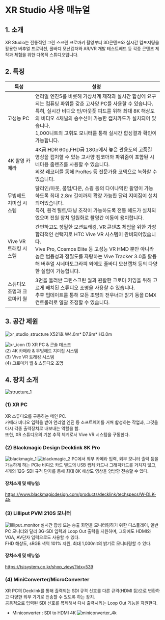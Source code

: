 # XR Studio 사용 매뉴얼

## 1. 소개
XR Studio는 전통적인 그린 스크린 크로마키 촬영부터 3D콘텐츠와 실시간 컴포지팅을 활용한 버추얼 프로덕션, 풀바디 모션캡처와 AR/VR 개발 테스트베드 등 각종 콘텐츠 제작과 체험을 위한 다목적 스튜디오입니다.

## 2. 특징
| 특성         | 설명                                                                                                                                                                                                        |
|------------|-----------------------------------------------------------------------------------------------------------------------------------------------------------------------------------------------------------|
| 고성능 PC     | 언리얼 엔진5를 비롯해 가상서계 제작과 실시간 합성에 요구되는 컴퓨팅 파워를 갖춘 고사양 PC를 사용할 수 있습니다. <br> 특히, 실시간 비디오 인/아웃풋 피드를 위해 최대 8K 해상도의 비디오 4채널의 송수신이 가능한 캡처카드가 설치되어 있습니다. <br> 1,000니트의 고휘도 모니터를 통해 실시간 합성결과 확인이 가능합니다.               |
| 4K 촬영 카메라  | 4K급 HDR 60p,FHD급 180p에서 높은 관용도의 고품질 영상을 캡처할 수 있는 고사양 캠코더와 파워줌이 포함된 시네마용 줌렌즈를 사용할 수 있습니다. <br> 외장 레코더를 통해 ProRes 등 전문가용 코덱으로 녹화할 수 있습니다.                                                                   |
| 무빙헤드 지미집 시스템 | 달리인/아웃, 붐업/다운, 스윙 등의 다이나믹한 촬영이 가능하도록 최대 2.8m 길이까지 확장 가능한 달리 지미집이 설치되어있습니다. <br> 특히, 원격 틸트/패닝 조작이 가능하도록 전동 헤드가 설치되었으며 전원 장치 일원화로 촬영간 이동이 용이합니다.                                                            |
| Vive VR 트래킹 시스템 | 간편하고도 정밀한 모션트래킹, VR 콘텐츠 체험을 위한 가장 합리적인 선택지로 HTC Vive VR 시스템이 완비되어있습니다. <br> Vive Pro, Cosmos Elite 등 고성능 VR HMD 뿐만 아니라 높은 범용성과 정밀도를 자랑하는 Vive Tracker 3.0을 활용해 버추얼 시네마토그라피 외에도 풀바디 모션캡처 등의 다양한 실험이 가능합니다. |
| 스튜디오 조명과 크로마키 월 | 3면을 둘러싼 그린스크린 월과 원활한 크로마 키잉을 위해 고르게 배치된 스튜디오 조명을 사용할 수 있습니다. <br> 추후 업데이트를 통해 모든 조명의 전우너과 밝기 등을 DMX 컨트롤러로 일괄 조정할 수 있습니다.                                                                                  |

## 3. 공간 제원
![xr_studio_structure](./images/xr_structure.jpg)
X521호 W4.0m* D7.9m* H3.0m

![xr_icon](./images/xr_icon.png)
(1) XR PC & 콘솔 데스크 <br>
(2) 4K 카메라 & 무빙헤드 지미집 시스템 <br>
(3) Vive VR 트래킹 시스템 <br>
(4) 크로마키 월 & 스튜디오 조명


## 4. 장치 소개
![structure_1](./images/structure_1.png)
### (1) XR PC
XR 스튜디오를 구동하는 메인 PC.
<br> 카메라 비디오 입력을 받아 언리얼 엔진 등 소프트웨어를 거쳐 합성하는 작업과, 그것을 다시 각종 출력장치로 내보내는 역할을 함.
<br> 또한, XR 스튜디오의 기본 추적 체계로서 Vive VR 시스템을 구동한다.

### (2) Blackmagic Design Decklink 8K Pro
![blackmagic_1](./images/blackmagic_design_1.png)
![blackmagic_2](./images/blackmagic_design_2.jpg)
PC에서 외부 카메라 입력, 외부 모니터 출력 등을 가능하게 하는 PCle 비디오 카드 별도의 USB 캡처 카드나 그래픽카드를 거치지 않고, 4개의 12G-SDI 규격 단자를 통해 최대 8K 해상도 영상을 양방향 전송할 수 있다.
#### 장치소개 및 매뉴얼: 
https://www.blackmagicdesign.com/products/decklink/techspecs/W-DLK-45

### (3) Lilliput PVM 210S 모니터
![lilliput_monitor](./images/lilliput_monitor.png)
실시간 합성 또는 송출 화면을 모니터링하기 위한 디스플레이, 일반 PC 모니터와 달리 3G-SDI 입력과 Loop Out 출력을 지원하며, 그외에도 HDMI와 VGA, AV단자 입력으로도 사용할 수 있다.
<br> FHD 해상도, sRGB 색역 101% 지원, 최대 1,000nit의 밝기로 모니터링할 수 있다.
#### 장치소개 및 매뉴얼:
https://tsisystem.co.kr/shop_view/?idx=539

### (4) MiniConverter/MicroConverter
XR PC의 Decklink를 통해 출력되는 SDI 규격 신호를 다른 규격(HDMI 등)으로 변환하고 다양한 외부 기기로 전송할 수 있도록 하는 장치.
<br> 공통적으로 입력된 SDI 신호를 복제해서 다시 출력시키는 Loop Out 기능을 지원한다.
- Miniconverter : SDI to HDMI 4K
![miniconverter_4k](./images/miniconverter_4k.jpg)
